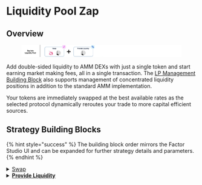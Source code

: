 # Liquidity Pool Zap

## Overview

<figure><img src="../../../.gitbook/assets/image (1).png" alt=""><figcaption></figcaption></figure>

Add double-sided liquidity to AMM DEXs with just a single token and start earning market making fees, all in a single transaction. The [LP Management Building Block](../../../factor-building-blocks/lp-management/) also supports management of concentrated liquidity positions in addition to the standard AMM implementation.

Your tokens are immediately swapped at the best available rates as the selected protocol dynamically reroutes your trade to more capital efficient sources.

## Strategy Building Blocks

{% hint style="success" %}
The building block order mirrors the Factor Studio UI and can be expanded for further strategy details and parameters.
{% endhint %}

<details>

<summary><a href="../../../factor-building-blocks/swap/">Swap</a></summary>

* Select the token to swap from based on the target pool. If the target pool tokens are different from your current token, you will have to add an additional [Swap Building Block ](../../../factor-building-blocks/swap/)to acquire all the pool tokens.
* Input token amount. The ratio of tokens required will be dependent on your target pool as well as the price range which you are providing liquidity to.

</details>

<details>

<summary><a href="../../../factor-building-blocks/lp-management/"><strong>Provide Liquidity</strong></a></summary>

* Select the target pool.
* Adjust the price range to provide liquidity to.
* Add the required ratio of tokens.

</details>
